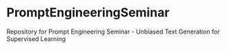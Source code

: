 # PromptEngineeringSeminar
Repository for Prompt Engineering Seminar - Unbiased Text Generation for Supervised Learning
